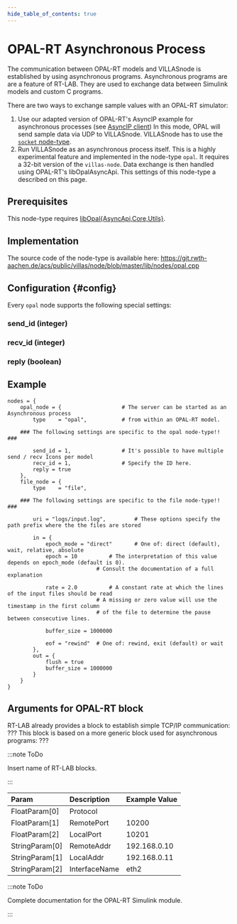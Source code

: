 ```yaml
---
hide_table_of_contents: true
---
```


# OPAL-RT Asynchronous Process

The communication between OPAL-RT models and VILLASnode is established by using asynchronous programs.
Asynchronous programs are are a feature of RT-LAB. They are used to exchange data between Simulink models and custom C programs.

There are two ways to exchange sample values with an OPAL-RT simulator:

1. Use our adapted version of OPAL-RT's AsyncIP example for asynchronous processes (see [AsyncIP client](../clients/async_ip.md))
    In this mode, OPAL will send sample data via UDP to VILLASnode. VILLASnode has to use the [`socket` node-type](socket.md).
2. Run VILLASnode as an asynchronous process itself. This is a highly experimental feature and implemented in the node-type `opal`.
    It requires a 32-bit version of the `villas-node`. Data exchange is then handled using OPAL-RT's libOpalAsyncApi.
    This settings of this node-type a described on this page.

## Prerequisites

This node-type requires [libOpal{AsyncApi,Core,Utils}](https://git.rwth-aachen.de/acs/public/villas/libopal).

## Implementation

The source code of the node-type is available here:
https://git.rwth-aachen.de/acs/public/villas/node/blob/master/lib/nodes/opal.cpp

## Configuration {#config}

Every `opal` node supports the following special settings:

### send_id (integer)

### recv_id (integer)

### reply (boolean)

## Example

``` url="external/node/etc/examples/nodes/opal.conf" title="node/etc/examples/nodes/opal.conf"
nodes = {
	opal_node = {					# The server can be started as an Asynchronous process
		type	= "opal",			# from within an OPAL-RT model.

	### The following settings are specific to the opal node-type!! ###

		send_id	= 1,				# It's possible to have multiple send / recv Icons per model
		recv_id	= 1,				# Specify the ID here.
		reply = true
	},
	file_node = {
		type	= "file",

	### The following settings are specific to the file node-type!! ###

		uri = "logs/input.log",			# These options specify the path prefix where the the files are stored
		
		in = {
			epoch_mode = "direct"		# One of: direct (default), wait, relative, absolute
			epoch = 10			# The interpretation of this value depends on epoch_mode (default is 0).
							# Consult the documentation of a full explanation

			rate = 2.0			# A constant rate at which the lines of the input files should be read
							# A missing or zero value will use the timestamp in the first column
							# of the file to determine the pause between consecutive lines.
			
			buffer_size = 1000000

			eof = "rewind"	# One of: rewind, exit (default) or wait
		},
		out = {
			flush = true
			buffer_size = 1000000
		}
	}
}
```

## Arguments for OPAL-RT block

RT-LAB already provides a block to establish simple TCP/IP communication: ???
This block is based on a more generic block used for asynchronous programs: ???

:::note ToDo

Insert name of RT-LAB blocks.

:::

| Param		 | Description   | Example Value  |
| :------------- | :------------ |:-------------- |
| FloatParam[0]	 | Protocol      |                |
| FloatParam[1]  | RemotePort    | 10200          |
| FloatParam[2]  | LocalPort	 | 10201          |
| StringParam[0] | RemoteAddr	 | 192.168.0.10   |
| StringParam[1] | LocalAddr	 | 192.168.0.11   |
| StringParam[2] | InterfaceName | eth2           |

:::note ToDo

Complete documentation for the OPAL-RT Simulink module.

:::
